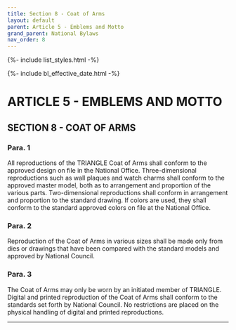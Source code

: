 ```yaml
---
title: Section 8 - Coat of Arms
layout: default
parent: Article 5 - Emblems and Motto
grand_parent: National Bylaws
nav_order: 8
---
```


{%- include list_styles.html -%}

{%- include bl_effective_date.html -%}

# ARTICLE 5 - EMBLEMS AND MOTTO

## SECTION 8 - COAT OF ARMS

### Para. 1

All reproductions of the TRIANGLE Coat of Arms shall conform to
the approved design on file in the National Office. 
Three-dimensional reproductions such as wall plaques and watch
charms shall conform to the approved master model, both as to
arrangement and proportion of the various parts.  Two-dimensional
reproductions shall conform in arrangement and proportion to the
standard drawing.  If colors are used, they shall conform to the
standard approved colors on file at the National Office.

### Para. 2

Reproduction of the Coat of Arms in various sizes shall be made
only from dies or drawings that have been compared with the
standard models and approved by National Council.

### Para. 3

The Coat of Arms may only be worn by an initiated member of TRIANGLE. Digital and printed reproduction of the Coat of Arms shall conform to the standards set forth by National Council. No restrictions are placed on the physical handling of digital and printed reproductions.

---
